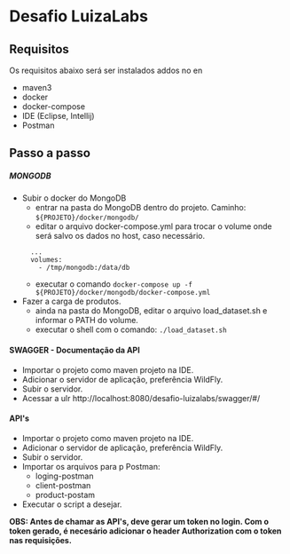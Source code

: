 # Desafio LuizaLabs

## Requisitos
Os requisitos abaixo será ser instalados addos no en

+ maven3
+ docker
+ docker-compose
+ IDE (Eclipse, Intellij)
+ Postman
 
## Passo a passo

##### MONGODB
 
 - Subir o docker do MongoDB
   - entrar na pasta do MongoDB dentro do projeto. Caminho: ``${PROJETO}/docker/mongodb/``
   - editar o arquivo docker-compose.yml para trocar o volume onde será salvo os dados no host, caso necessário.
    ```
      ...
      volumes: 
        - /tmp/mongodb:/data/db
    ```
   - executar o comando ``docker-compose up -f ${PROJETO}/docker/mongodb/docker-compose.yml``
 - Fazer a carga de produtos.
   - ainda na pasta do MongoDB, editar o arquivo load_dataset.sh e informar o PATH do volume.
   - executar o shell com o comando: ``./load_dataset.sh``

#### SWAGGER - Documentação da API

- Importar o projeto como maven projeto na IDE.
- Adicionar o servidor de aplicação, preferência WildFly.
- Subir o servidor.
- Acessar a ulr http://localhost:8080/desafio-luizalabs/swagger/#/

#### API's
- Importar o projeto como maven projeto na IDE.
- Adicionar o servidor de aplicação, preferência WildFly.
- Subir o servidor.
- Importar os arquivos para p Postman:
  - loging-postman
  - client-postman
  - product-postam
- Executar o script a desejar.

**OBS: Antes de chamar as API's, deve gerar um token no login. Com o token gerado, é necesário adicionar o header Authorization com o token nas requisições.**
